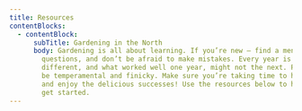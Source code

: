 ```yaml
---
title: Resources
contentBlocks:
  - contentBlock:
      subTitle: Gardening in the North
      body: Gardening is all about learning. If you’re new – find a mentor and ask
        questions, and don’t be afraid to make mistakes. Every year is
        different, and what worked well one year, might not the next. Plants can
        be temperamental and finicky. Make sure you’re taking time to have fun
        and enjoy the delicious successes! Use the resources below to help you
        get started.
---
```

